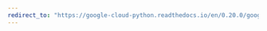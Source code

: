 ```yaml
---
redirect_to: "https://google-cloud-python.readthedocs.io/en/0.20.0/google-cloud-config.html"
---
```

